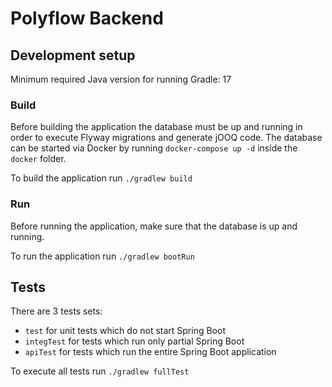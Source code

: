 # Polyflow Backend

## Development setup

Minimum required Java version for running Gradle: 17

### Build

Before building the application the database must be up and running in order to execute Flyway migrations and generate
jOOQ code. The database can be started via Docker by running `docker-compose up -d` inside the `docker` folder.

To build the application run `./gradlew build`

### Run

Before running the application, make sure that the database is up and running.

To run the application run `./gradlew bootRun`

## Tests

There are 3 tests sets:

- `test` for unit tests which do not start Spring Boot
- `integTest` for tests which run only partial Spring Boot
- `apiTest` for tests which run the entire Spring Boot application

To execute all tests run `./gradlew fullTest`
